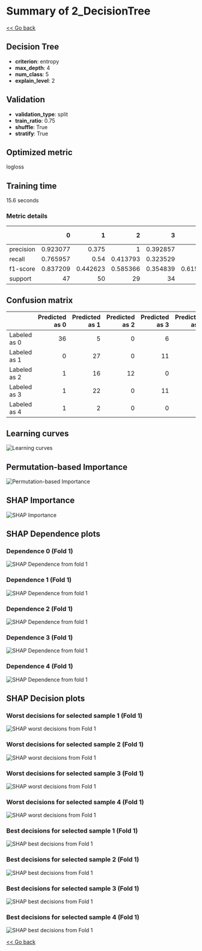 # Summary of 2_DecisionTree

[<< Go back](../README.md)


## Decision Tree
- **criterion**: entropy
- **max_depth**: 4
- **num_class**: 5
- **explain_level**: 2

## Validation
 - **validation_type**: split
 - **train_ratio**: 0.75
 - **shuffle**: True
 - **stratify**: True

## Optimized metric
logloss

## Training time

15.6 seconds

### Metric details
|           |         0 |         1 |         2 |         3 |         4 |   accuracy |   macro avg |   weighted avg |   logloss |
|:----------|----------:|----------:|----------:|----------:|----------:|-----------:|------------:|---------------:|----------:|
| precision |  0.923077 |  0.375    |  1        |  0.392857 |  0.5      |       0.56 |    0.638187 |       0.639953 |  0.919744 |
| recall    |  0.765957 |  0.54     |  0.413793 |  0.323529 |  0.8      |       0.56 |    0.568656 |       0.56     |  0.919744 |
| f1-score  |  0.837209 |  0.442623 |  0.585366 |  0.354839 |  0.615385 |       0.56 |    0.567084 |       0.570005 |  0.919744 |
| support   | 47        | 50        | 29        | 34        | 15        |       0.56 |  175        |     175        |  0.919744 |


## Confusion matrix
|              |   Predicted as 0 |   Predicted as 1 |   Predicted as 2 |   Predicted as 3 |   Predicted as 4 |
|:-------------|-----------------:|-----------------:|-----------------:|-----------------:|-----------------:|
| Labeled as 0 |               36 |                5 |                0 |                6 |                0 |
| Labeled as 1 |                0 |               27 |                0 |               11 |               12 |
| Labeled as 2 |                1 |               16 |               12 |                0 |                0 |
| Labeled as 3 |                1 |               22 |                0 |               11 |                0 |
| Labeled as 4 |                1 |                2 |                0 |                0 |               12 |

## Learning curves
![Learning curves](learning_curves.png)

## Permutation-based Importance
![Permutation-based Importance](permutation_importance.png)

## SHAP Importance
![SHAP Importance](shap_importance.png)

## SHAP Dependence plots

### Dependence 0 (Fold 1)
![SHAP Dependence from fold 1](learner_fold_0_shap_dependence_class_0.png)
### Dependence 1 (Fold 1)
![SHAP Dependence from fold 1](learner_fold_0_shap_dependence_class_1.png)
### Dependence 2 (Fold 1)
![SHAP Dependence from fold 1](learner_fold_0_shap_dependence_class_2.png)
### Dependence 3 (Fold 1)
![SHAP Dependence from fold 1](learner_fold_0_shap_dependence_class_3.png)
### Dependence 4 (Fold 1)
![SHAP Dependence from fold 1](learner_fold_0_shap_dependence_class_4.png)

## SHAP Decision plots

### Worst decisions for selected sample 1 (Fold 1)
![SHAP worst decisions from Fold 1](learner_fold_0_sample_0_worst_decisions.png)
### Worst decisions for selected sample 2 (Fold 1)
![SHAP worst decisions from Fold 1](learner_fold_0_sample_1_worst_decisions.png)
### Worst decisions for selected sample 3 (Fold 1)
![SHAP worst decisions from Fold 1](learner_fold_0_sample_2_worst_decisions.png)
### Worst decisions for selected sample 4 (Fold 1)
![SHAP worst decisions from Fold 1](learner_fold_0_sample_3_worst_decisions.png)
### Best decisions for selected sample 1 (Fold 1)
![SHAP best decisions from Fold 1](learner_fold_0_sample_0_best_decisions.png)
### Best decisions for selected sample 2 (Fold 1)
![SHAP best decisions from Fold 1](learner_fold_0_sample_1_best_decisions.png)
### Best decisions for selected sample 3 (Fold 1)
![SHAP best decisions from Fold 1](learner_fold_0_sample_2_best_decisions.png)
### Best decisions for selected sample 4 (Fold 1)
![SHAP best decisions from Fold 1](learner_fold_0_sample_3_best_decisions.png)

[<< Go back](../README.md)
